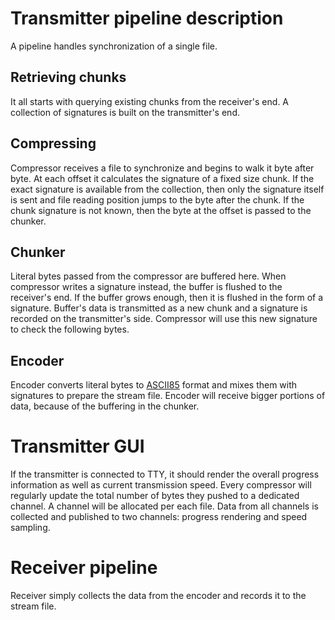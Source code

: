 # Transmitter pipeline description

A pipeline handles synchronization of a single file.

## Retrieving chunks

It all starts with querying existing chunks from the receiver's end. A collection of signatures is built on the transmitter's end.

## Compressing

Compressor receives a file to synchronize and begins to walk it byte after byte. At each offset it calculates the signature of a fixed size chunk. If the exact signature is available from the collection, then only the signature itself is sent and file reading position jumps to the byte after the chunk. If the chunk signature is not known, then the byte at the offset is passed to the chunker.

## Chunker

Literal bytes passed from the compressor are buffered here. When compressor writes a signature instead, the buffer is flushed to the receiver's end. If the buffer grows enough, then it is flushed in the form of a signature. Buffer's data is transmitted as a new chunk and a signature is recorded on the transmitter's side. Compressor will use this new signature to check the following bytes.

## Encoder

Encoder converts literal bytes to [ASCII85](https://en.wikipedia.org/wiki/Ascii85) format and mixes them with signatures to prepare the stream file. Encoder will receive bigger portions of data, because of the buffering in the chunker.

# Transmitter GUI

If the transmitter is connected to TTY, it should render the overall progress information as well as current transmission speed. Every compressor will regularly update the total number of bytes they pushed to a dedicated channel. A channel will be allocated per each file. Data from all channels is collected and published to two channels: progress rendering and speed sampling.
 
# Receiver pipeline

Receiver simply collects the data from the encoder and records it to the stream file.